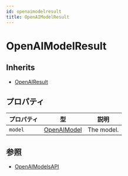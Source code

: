 ```yaml
---
id: openaimodelresult
title: OpenAIModelResult
---
```


# OpenAIModelResult

## Inherits

- [OpenAIResult](OpenAIResult.md)

## プロパティ

| プロパティ   | 型                             | 説明                         |
| ------- | ----------------------------- | -------------------------- |
| `model` | [OpenAIModel](OpenAIModel.md) | The model. |

## 参照

- [OpenAIModelsAPI](OpenAIModelsAPI.md)
